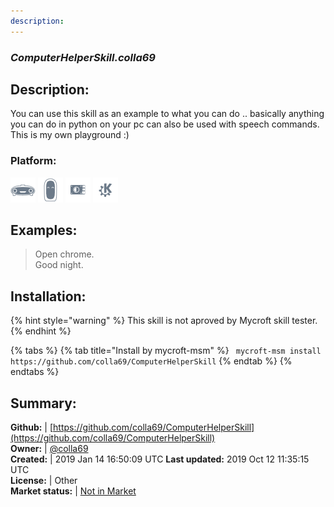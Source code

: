 ```yaml
---
description: 
---
```


### _ComputerHelperSkill.colla69_  
## Description:  
You can use this skill as an example to what you can do .. basically anything you can do in python on your pc can also be used with speech commands. This is my own playground :)  
### Platform:  
 ![Mark I](../.gitbook/assets/mark-1-icon.png)  ![Mark II](../.gitbook/assets/mark-2-icon.png)  ![Picroft](../.gitbook/assets/picroft-icon.png)  ![plasmoid](../.gitbook/assets/kde.png)   
  
## Examples:  
> Open chrome.  
> Good night.  
  
## Installation:  
{% hint style="warning" %}
This skill is not aproved by Mycroft skill tester.
{% endhint %}
    
{% tabs %}
{% tab title="Install by mycroft-msm" %}
``` mycroft-msm install https://github.com/colla69/ComputerHelperSkill```
{% endtab %}
  {% endtabs %}
    
## Summary:  
**Github:** | [https://github.com/colla69/ComputerHelperSkill](https://github.com/colla69/ComputerHelperSkill)  
**Owner:** | [@colla69](https://github.com/colla69)  
**Created:** | 2019 Jan 14 16:50:09 UTC  **Last updated:** 2019 Oct 12 11:35:15 UTC  
**License:** | Other  
**Market status:** | [Not in Market](https://market.mycroft.ai/skill/)  
